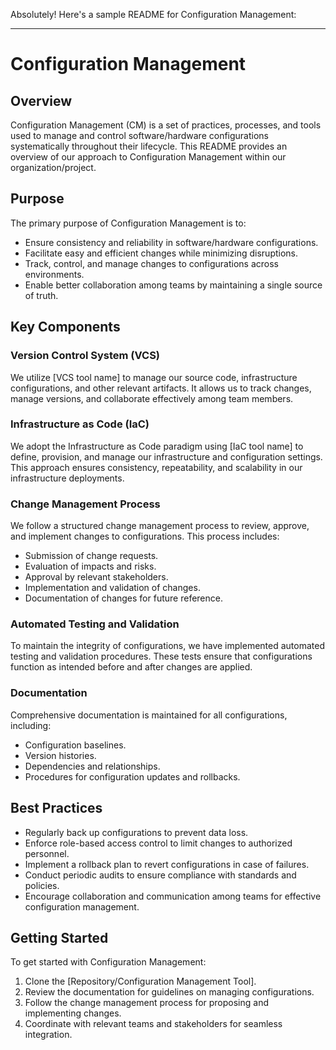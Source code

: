 Absolutely! Here's a sample README for Configuration Management:

---

# Configuration Management

## Overview

Configuration Management (CM) is a set of practices, processes, and tools used to manage and control software/hardware configurations systematically throughout their lifecycle. This README provides an overview of our approach to Configuration Management within our organization/project.

## Purpose

The primary purpose of Configuration Management is to:

- Ensure consistency and reliability in software/hardware configurations.
- Facilitate easy and efficient changes while minimizing disruptions.
- Track, control, and manage changes to configurations across environments.
- Enable better collaboration among teams by maintaining a single source of truth.

## Key Components

### Version Control System (VCS)

We utilize [VCS tool name] to manage our source code, infrastructure configurations, and other relevant artifacts. It allows us to track changes, manage versions, and collaborate effectively among team members.

### Infrastructure as Code (IaC)

We adopt the Infrastructure as Code paradigm using [IaC tool name] to define, provision, and manage our infrastructure and configuration settings. This approach ensures consistency, repeatability, and scalability in our infrastructure deployments.

### Change Management Process

We follow a structured change management process to review, approve, and implement changes to configurations. This process includes:

- Submission of change requests.
- Evaluation of impacts and risks.
- Approval by relevant stakeholders.
- Implementation and validation of changes.
- Documentation of changes for future reference.

### Automated Testing and Validation

To maintain the integrity of configurations, we have implemented automated testing and validation procedures. These tests ensure that configurations function as intended before and after changes are applied.

### Documentation

Comprehensive documentation is maintained for all configurations, including:

- Configuration baselines.
- Version histories.
- Dependencies and relationships.
- Procedures for configuration updates and rollbacks.

## Best Practices

- Regularly back up configurations to prevent data loss.
- Enforce role-based access control to limit changes to authorized personnel.
- Implement a rollback plan to revert configurations in case of failures.
- Conduct periodic audits to ensure compliance with standards and policies.
- Encourage collaboration and communication among teams for effective configuration management.

## Getting Started

To get started with Configuration Management:

1. Clone the [Repository/Configuration Management Tool].
2. Review the documentation for guidelines on managing configurations.
3. Follow the change management process for proposing and implementing changes.
4. Coordinate with relevant teams and stakeholders for seamless integration.